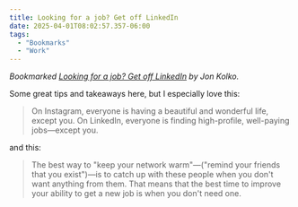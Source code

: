 ```yaml
---
title: Looking for a job? Get off LinkedIn
date: 2025-04-01T08:02:57.357-06:00
tags:
  - "Bookmarks"
  - "Work"
---
```


<div class="u-bookmark-of h-cite">
<p><i>Bookmarked <a class="u-url p-name" href="https://www.jonkolko.com/writing/notes/looking-for-a-job-get-off-linkedin">Looking for a job? Get off LinkedIn</a> by <span class="p-author">Jon Kolko</span>.</i></p>
</div>

<div class="e-content">
<p>Some great tips and takeaways here, but I especially love this:</p>

<blockquote>
<p>On Instagram, everyone is having a beautiful and wonderful life, except you. On LinkedIn, everyone is finding high-profile, well-paying jobs—except you.</p>
</blockquote>

<p>and this:</p>

<blockquote>
<p>The best way to "keep your network warm"—("remind your friends that you exist")—is to catch up with these people when you don't want anything from them. That means that the best time to improve your ability to get a new job is when you don't need one.</p>
</blockquote>
</div>